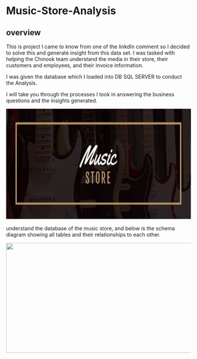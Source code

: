 # Music-Store-Analysis
## overview
This is project I came to know from one of the linkdIn comment so I decided to solve this and generate insight from this data set. I was tasked with helping the Chinook team understand the media in their store, their customers and employees, and their invoice information.

I was given the database which I loaded into DB SQL SERVER to conduct the Analysis.

I will take you through the processes I took in answering the business questions and the insights generated.
<p align="center">
  <img width="600" height="300" src="music-store-analysis.webp">
</p>
understand the database of the music store, and below is the schema diagram showing all tables and their relationships to each other.
<p align="center">
  <img width="600" height="300" src="">
</p>



